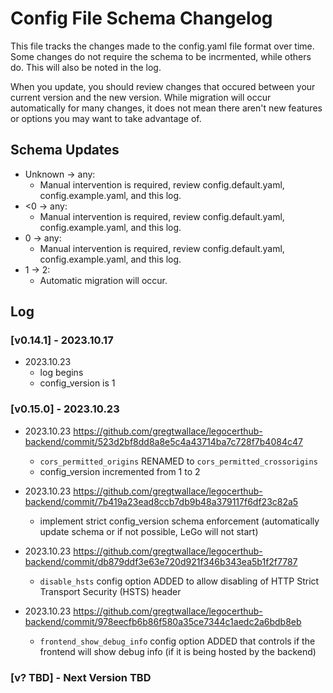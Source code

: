 # Config File Schema Changelog

This file tracks the changes made to the config.yaml file format over time. Some
changes do not require the schema to be incrmented, while others do. This will
also be noted in the log.

When you update, you should review changes that occured between your current
version and the new version. While migration will occur automatically for many
changes, it does not mean there aren't new features or options you may want to
take advantage of.


## Schema Updates

- Unknown -> any:
  + Manual intervention is required, review config.default.yaml,
    config.example.yaml, and this log.
- <0 -> any: 
  + Manual intervention is required, review config.default.yaml,
    config.example.yaml, and this log.
- 0 -> any:
  + Manual intervention is required, review config.default.yaml,
    config.example.yaml, and this log.
- 1 -> 2:
  + Automatic migration will occur.


## Log

### [v0.14.1] - 2023.10.17

- 2023.10.23
  + log begins
  + config_version is 1

### [v0.15.0] - 2023.10.23

- 2023.10.23
  https://github.com/gregtwallace/legocerthub-backend/commit/523d2bf8dd8a8e5c4a43714ba7c728f7b4084c47
  + `cors_permitted_origins` RENAMED to `cors_permitted_crossorigins`
  + config_version incremented from 1 to 2

- 2023.10.23
  https://github.com/gregtwallace/legocerthub-backend/commit/7b419a23ead8ccb7db9b48a379117f6df23c82a5
  + implement strict config_version schema enforcement (automatically update schema
    or if not possible, LeGo will not start)

- 2023.10.23
  https://github.com/gregtwallace/legocerthub-backend/commit/db879ddf3e63e720d921f346b343ea5b1f2f7787
  + `disable_hsts` config option ADDED to allow disabling of HTTP Strict Transport
    Security (HSTS) header

- 2023.10.23
  https://github.com/gregtwallace/legocerthub-backend/commit/978eecfb6b86f580a35ce7344c1aedc2a6bdb8eb
  + `frontend_show_debug_info` config option ADDED that controls if the frontend
    will show debug info (if it is being hosted by the backend)

### [v? TBD] - Next Version TBD
